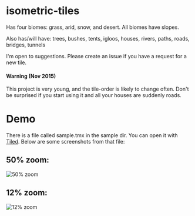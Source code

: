 # isometric-tiles

Has four biomes: grass, arid, snow, and desert. All biomes have slopes.

Also has/will have: trees, bushes, tents, igloos, houses, rivers, paths, roads, bridges, tunnels

I'm open to suggestions. Please create an issue if you have a request for a new tile.

#### Warning (Nov 2015)
This project is very young, and the tile-order is likely to change often. Don't be surprised if you start using it and all your houses are suddenly roads.

# Demo
There is a file called sample.tmx in the sample dir. You can open it with [Tiled](https://github.com/bjorn/tiled).
Below are some screenshots from that file:
## 50% zoom:
![50% zoom](https://raw.githubusercontent.com/tipsy/isometric-tiles/master/sample/screenshot_close.png)
## 12% zoom:
![12% zoom](https://raw.githubusercontent.com/tipsy/isometric-tiles/master/sample/screenshot_far.png)
